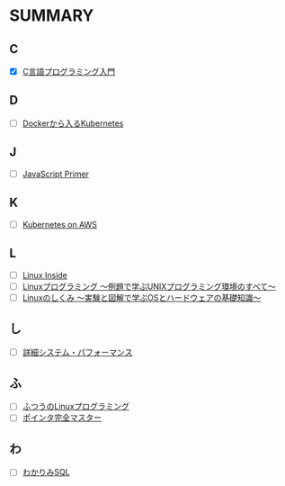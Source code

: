 # SUMMARY
## C
- [x] [C言語プログラミング入門](https://github.com/thetaru/memorandum/tree/master/Summary/clang)
## D
- [ ] [Dockerから入るKubernetes](https://github.com/thetaru/memorandum/tree/master/Summary/DockerIntoKubernetes)
## J
- [ ] [JavaScript Primer]()
## K
- [ ] [Kubernetes on AWS]()
## L
- [ ] [Linux Inside](https://github.com/thetaru/memorandum/tree/master/Summary/LinuxInside)
- [ ] [Linuxプログラミング 〜例題で学ぶUNIXプログラミング環境のすべて〜]()
- [ ] [Linuxのしくみ ～実験と図解で学ぶOSとハードウェアの基礎知識～]() 
## し
- [ ] [詳細システム・パフォーマンス](https://github.com/thetaru/memorandum/tree/master/Summary/SystemPerformance)
## ふ
- [ ] [ふつうのLinuxプログラミング]()
- [ ] [ポインタ完全マスター]()
## わ
- [ ] [わかりみSQL](https://github.com/thetaru/memorandum/tree/master/Summary/wakarimi_SQL)

